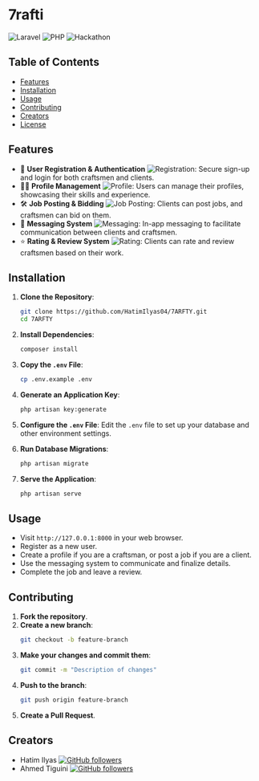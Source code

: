 # 7rafti

![Laravel](https://img.shields.io/badge/laravel-v8.x-red)
![PHP](https://img.shields.io/badge/php-%5E7.3-blue)
![Hackathon](https://img.shields.io/badge/Hackathon-5th_Place-green)



## Table of Contents
- [Features](#features)
- [Installation](#installation)
- [Usage](#usage)
- [Contributing](#contributing)
- [Creators](#creators)
- [License](#license)

## Features
- 🔐 **User Registration & Authentication** ![Registration](https://img.shields.io/badge/feature-user--registration-brightgreen): Secure sign-up and login for both craftsmen and clients.
- 🧑‍🎨 **Profile Management** ![Profile](https://img.shields.io/badge/feature-profile--management-brightgreen): Users can manage their profiles, showcasing their skills and experience.
- 🛠️ **Job Posting & Bidding** ![Job Posting](https://img.shields.io/badge/feature-job--posting-brightgreen): Clients can post jobs, and craftsmen can bid on them.
- 💬 **Messaging System** ![Messaging](https://img.shields.io/badge/feature-messaging-brightgreen): In-app messaging to facilitate communication between clients and craftsmen.
- ⭐ **Rating & Review System** ![Rating](https://img.shields.io/badge/feature-rating--review-brightgreen): Clients can rate and review craftsmen based on their work.

## Installation

1. **Clone the Repository**:
    ```bash
    git clone https://github.com/HatimIlyas04/7ARFTY.git
    cd 7ARFTY
    ```

2. **Install Dependencies**:
    ```bash
    composer install
    ```

3. **Copy the `.env` File**:
    ```bash
    cp .env.example .env
    ```

4. **Generate an Application Key**:
    ```bash
    php artisan key:generate
    ```

5. **Configure the `.env` File**:
    Edit the `.env` file to set up your database and other environment settings.

6. **Run Database Migrations**:
    ```bash
    php artisan migrate
    ```

7. **Serve the Application**:
    ```bash
    php artisan serve
    ```

## Usage

- Visit `http://127.0.0.1:8000` in your web browser.
- Register as a new user.
- Create a profile if you are a craftsman, or post a job if you are a client.
- Use the messaging system to communicate and finalize details.
- Complete the job and leave a review.

## Contributing

1. **Fork the repository**.
2. **Create a new branch**:
    ```bash
    git checkout -b feature-branch
    ```
3. **Make your changes and commit them**:
    ```bash
    git commit -m "Description of changes"
    ```
4. **Push to the branch**:
    ```bash
    git push origin feature-branch
    ```
5. **Create a Pull Request**.

## Creators
- Hatim Ilyas [![GitHub followers](https://img.shields.io/github/followers/HatimIlyas04?label=Follow&style=social)](https://github.com/hatimIlyas04)
- Ahmed Tiguini [![GitHub followers](https://img.shields.io/github/followers/AhmedTiguini?label=Follow&style=social)](https://github.com/redwood0riginal)
